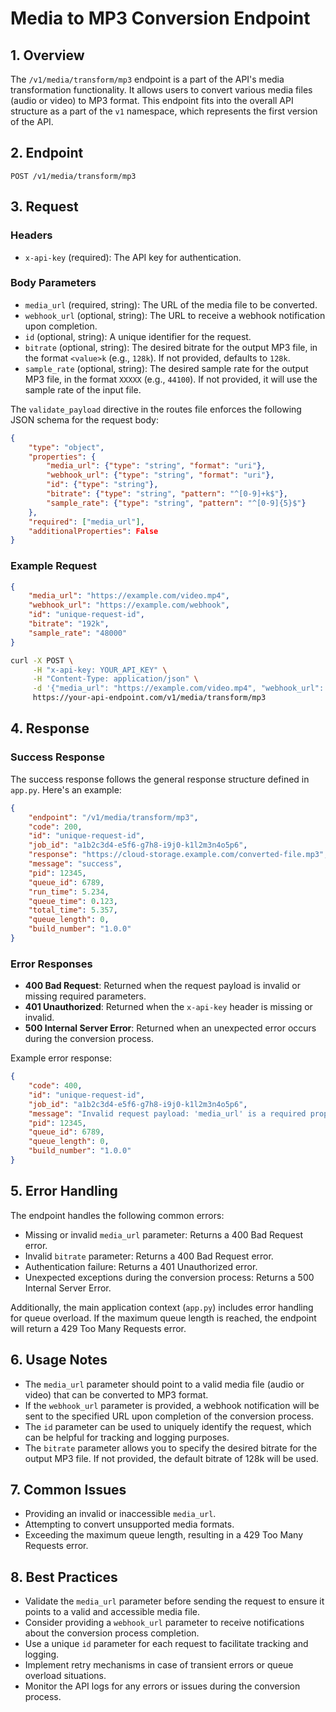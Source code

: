 # Media to MP3 Conversion Endpoint

## 1. Overview

The `/v1/media/transform/mp3` endpoint is a part of the API's media transformation functionality. It allows users to convert various media files (audio or video) to MP3 format. This endpoint fits into the overall API structure as a part of the `v1` namespace, which represents the first version of the API.

## 2. Endpoint

```
POST /v1/media/transform/mp3
```

## 3. Request

### Headers

- `x-api-key` (required): The API key for authentication.

### Body Parameters

- `media_url` (required, string): The URL of the media file to be converted.
- `webhook_url` (optional, string): The URL to receive a webhook notification upon completion.
- `id` (optional, string): A unique identifier for the request.
- `bitrate` (optional, string): The desired bitrate for the output MP3 file, in the format `<value>k` (e.g., `128k`). If not provided, defaults to `128k`.
- `sample_rate` (optional, string): The desired sample rate for the output MP3 file, in the format `XXXXX` (e.g., `44100`). If not provided, it will use the sample rate of the input file.

The `validate_payload` directive in the routes file enforces the following JSON schema for the request body:

```json
{
    "type": "object",
    "properties": {
        "media_url": {"type": "string", "format": "uri"},
        "webhook_url": {"type": "string", "format": "uri"},
        "id": {"type": "string"},
        "bitrate": {"type": "string", "pattern": "^[0-9]+k$"},
        "sample_rate": {"type": "string", "pattern": "^[0-9]{5}$"}
    },
    "required": ["media_url"],
    "additionalProperties": False
}
```

### Example Request

```json
{
    "media_url": "https://example.com/video.mp4",
    "webhook_url": "https://example.com/webhook",
    "id": "unique-request-id",
    "bitrate": "192k",
    "sample_rate": "48000"
}
```

```bash
curl -X POST \
     -H "x-api-key: YOUR_API_KEY" \
     -H "Content-Type: application/json" \
     -d '{"media_url": "https://example.com/video.mp4", "webhook_url": "https://example.com/webhook", "id": "unique-request-id", "bitrate": "192k"}' \
     https://your-api-endpoint.com/v1/media/transform/mp3
```

## 4. Response

### Success Response

The success response follows the general response structure defined in `app.py`. Here's an example:

```json
{
    "endpoint": "/v1/media/transform/mp3",
    "code": 200,
    "id": "unique-request-id",
    "job_id": "a1b2c3d4-e5f6-g7h8-i9j0-k1l2m3n4o5p6",
    "response": "https://cloud-storage.example.com/converted-file.mp3",
    "message": "success",
    "pid": 12345,
    "queue_id": 6789,
    "run_time": 5.234,
    "queue_time": 0.123,
    "total_time": 5.357,
    "queue_length": 0,
    "build_number": "1.0.0"
}
```

### Error Responses

- **400 Bad Request**: Returned when the request payload is invalid or missing required parameters.
- **401 Unauthorized**: Returned when the `x-api-key` header is missing or invalid.
- **500 Internal Server Error**: Returned when an unexpected error occurs during the conversion process.

Example error response:

```json
{
    "code": 400,
    "id": "unique-request-id",
    "job_id": "a1b2c3d4-e5f6-g7h8-i9j0-k1l2m3n4o5p6",
    "message": "Invalid request payload: 'media_url' is a required property",
    "pid": 12345,
    "queue_id": 6789,
    "queue_length": 0,
    "build_number": "1.0.0"
}
```

## 5. Error Handling

The endpoint handles the following common errors:

- Missing or invalid `media_url` parameter: Returns a 400 Bad Request error.
- Invalid `bitrate` parameter: Returns a 400 Bad Request error.
- Authentication failure: Returns a 401 Unauthorized error.
- Unexpected exceptions during the conversion process: Returns a 500 Internal Server Error.

Additionally, the main application context (`app.py`) includes error handling for queue overload. If the maximum queue length is reached, the endpoint will return a 429 Too Many Requests error.

## 6. Usage Notes

- The `media_url` parameter should point to a valid media file (audio or video) that can be converted to MP3 format.
- If the `webhook_url` parameter is provided, a webhook notification will be sent to the specified URL upon completion of the conversion process.
- The `id` parameter can be used to uniquely identify the request, which can be helpful for tracking and logging purposes.
- The `bitrate` parameter allows you to specify the desired bitrate for the output MP3 file. If not provided, the default bitrate of 128k will be used.

## 7. Common Issues

- Providing an invalid or inaccessible `media_url`.
- Attempting to convert unsupported media formats.
- Exceeding the maximum queue length, resulting in a 429 Too Many Requests error.

## 8. Best Practices

- Validate the `media_url` parameter before sending the request to ensure it points to a valid and accessible media file.
- Consider providing a `webhook_url` parameter to receive notifications about the conversion process completion.
- Use a unique `id` parameter for each request to facilitate tracking and logging.
- Implement retry mechanisms in case of transient errors or queue overload situations.
- Monitor the API logs for any errors or issues during the conversion process.